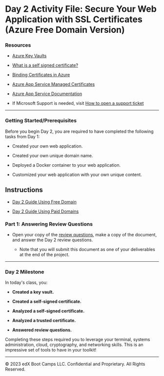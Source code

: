 # Day 2 Activity File: Secure Your Web Application with SSL Certificates (Azure Free Domain Version)


### Resources

- [Azure Key Vaults](https://azure.microsoft.com/en-us/services/key-vault/#product-overview)

- [What is a self signed certificate?](https://sectigostore.com/page/what-is-a-self-signed-certificate/)

- [Binding Certificates in Azure](https://docs.microsoft.com/en-us/azure/app-service/configure-ssl-bindings#bind-your-ssl-certificate)

- [Azure App Service Managed Certificates](https://azure.microsoft.com/en-us/updates/secure-your-custom-domains-at-no-cost-with-app-service-managed-certificates-preview/)

- [Azure App Service Documentation](https://docs.microsoft.com/en-us/azure/app-service/)

- If Microsoft Support is needed, visit [How to open a support ticket](https://docs.microsoft.com/en-us/azure/azure-portal/supportability/how-to-create-azure-support-request)

---

### Getting Started/Prerequisites

Before you begin Day 2, you are required to have completed the following tasks from Day 1:

- Created your own web application.

- Created your own unique domain name.

- Deployed a Docker container to your web application.

- Customized your web application with your own unique content.

## Instructions

- [Day 2 Guide Using Free Domain ](https://docs.google.com/document/d/1dt5_1zmOJ8tfvq9-v7BeNz9Pr3qQKckdq9A5L5YdWxc/edit) 

- [Day 2 Guide Using Paid Domains](https://docs.google.com/document/d/1rcdsH-ZhU1AzZoSHo8SWk4La8GBxchiHqU2etr-Qxc0/edit?usp=sharing)


### Part 1: Answering Review Questions

- Open your copy of the [review questions](https://docs.google.com/document/d/1VoWNPNUvobnVj7F6oM2wnVO0vViaZlzgIUs43adVw1U/edit?usp=sharing), make a copy of the document, and answer the Day 2 review questions.   

     - Note that you will submit this document as one of your deliverables at the end of the project.

---

### Day 2 Milestone

In today's class, you:
  - **Created a key vault.**

  - **Created a self-signed certificate.**

  - **Analyzed a self-signed certificate.**

  - **Analyzed a trusted certificate.**

  - **Answered review questions.**

Completing these steps required you to leverage your terminal, systems administration, cloud, cryptography, and networking skills. This is an impressive set of tools to have in your toolkit!

---

© 2023 edX Boot Camps LLC. Confidential and Proprietary. All Rights Reserved.  
